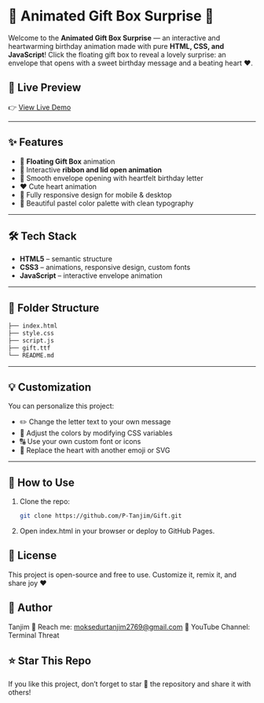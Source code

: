 # 🎁 Animated Gift Box Surprise 🎉

Welcome to the **Animated Gift Box Surprise** — an interactive and heartwarming birthday animation made with pure **HTML, CSS, and JavaScript**! Click the floating gift box to reveal a lovely surprise: an envelope that opens with a sweet birthday message and a beating heart ❤️.

## 🔗 Live Preview

👉 [View Live Demo](https://P-Tanjim.github.io/Gift/)  

---

## ✨ Features

- 🎁 **Floating Gift Box** animation
- 🎀 Interactive **ribbon and lid open animation**
- 💌 Smooth envelope opening with heartfelt birthday letter
- ❤️ Cute heart animation
- 📱 Fully responsive design for mobile & desktop
- 🎨 Beautiful pastel color palette with clean typography

---


## 🛠️ Tech Stack

- **HTML5** – semantic structure
- **CSS3** – animations, responsive design, custom fonts
- **JavaScript** – interactive envelope animation

---

## 📁 Folder Structure
```bash
├── index.html
├── style.css
├── script.js
├── gift.ttf
└── README.md
```


---

## 💡 Customization

You can personalize this project:
- ✏️ Change the letter text to your own message
- 🎨 Adjust the colors by modifying CSS variables
- 🔠 Use your own custom font or icons
- 🧧 Replace the heart with another emoji or SVG

---

## 📌 How to Use

1. Clone the repo:
   ```bash
   git clone https://github.com/P-Tanjim/Gift.git
   ```
2. Open index.html in your browser or deploy to GitHub Pages.

## 📜 License
This project is open-source and free to use. Customize it, remix it, and share joy ❤️

## 👤 Author
Tanjim
📧 Reach me: moksedurtanjim2769@gmail.com
🔗 YouTube Channel: Terminal Threat

## ⭐ Star This Repo
If you like this project, don’t forget to star 🌟 the repository and share it with others!
